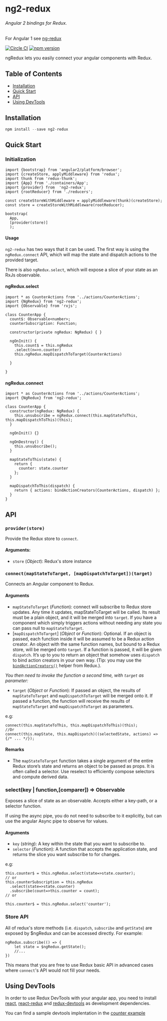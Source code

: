# ng2-redux
###### Angular 2 bindings for Redux.

For Angular 1 see [ng-redux](https://github.com/wbuchwalter/ng-redux)

[![Circle CI](https://circleci.com/gh/angular-redux/ng2-redux/tree/master.svg?style=svg)](https://circleci.com/gh/angular-redux/ng2-redux/tree/master)
[![npm version](https://img.shields.io/npm/v/ng2-redux.svg?style=flat-square)](https://www.npmjs.com/package/ng2-redux)

ngRedux lets you easily connect your angular components with Redux.


## Table of Contents

- [Installation](#installation)
- [Quick Start](#quick-start)
- [API](#api)
- [Using DevTools](#using-devtools)

## Installation

```js
npm install --save ng2-redux
```

## Quick Start

### Initialization

```JS
import {bootstrap} from 'angular2/platform/browser';
import {createStore, applyMiddleware} from 'redux';
import thunk from 'redux-thunk';
import {App} from './containers/App';
import {provider} from  'ng2-redux';
import {rootReducer} from './reducers';

const createStoreWithMiddleware = applyMiddleware(thunk)(createStore);
const store = createStoreWithMiddleware(rootReducer);

bootstrap(
  App,
  [provider(store)]
  );
```

#### Usage

`ng2-redux` has two ways that it can be used. The first way is using the `ngRedux.connect` API, which will map the state and dispatch actions to the provided target. 

There is also `ngRedux.select`, which will expose a slice of your state as an RxJs observable. 


#### ngRedux.select 
```JS
import * as CounterActions from '../actions/CounterActions';
import {NgRedux} from 'ng2-redux';
import {Observable} from 'rxjs';

class CounterApp {
  count$: Observable<number>;
  counterSubscription: Function;
  
  constructor(private ngRedux: NgRedux) { }

  ngOnInit() {
    this.count$ = this.ngRedux
    .select(n=>n.counter)   
    this.ngRedux.mapDispatchToTarget(CounterActions)
   
  }

}
```

#### ngRedux.connect

```JS
import * as CounterActions from '../actions/CounterActions';
import {NgRedux} from 'ng2-redux';

class CounterApp {
  constructor(ngRedux: NgRedux) {
    this.unsubscribe = ngRedux.connect(this.mapStateToThis, this.mapDispatchToThis)(this);
  }

  ngOnInit() {}

  ngOnDestroy() {
    this.unsubscribe();
  }

  mapStateToThis(state) {
    return {
      counter: state.counter
    };
  }

  mapDispatchToThis(dispatch) {
    return { actions: bindActionCreators(CounterActions, dispatch) };
  }
}
```


## API

### `provider(store)`

Provide the Redux store to `connect`.

#### Arguments:
* `store` \(*Object*): Redux's store instance

### `connect(mapStateToTarget, [mapDispatchToTarget])(target)`

Connects an Angular component to Redux.

#### Arguments
* `mapStateToTarget` \(*Function*): connect will subscribe to Redux store updates. Any time it updates, mapStateToTarget will be called. Its result must be a plain object, and it will be merged into `target`. If you have a component which simply triggers actions without needing any state you can pass null to `mapStateToTarget`.
* [`mapDispatchToTarget`] \(*Object* or *Function*): Optional. If an object is passed, each function inside it will be assumed to be a Redux action creator. An object with the same function names, but bound to a Redux store, will be merged onto `target`. If a function is passed, it will be given `dispatch`. It’s up to you to return an object that somehow uses `dispatch` to bind action creators in your own way. (Tip: you may use the [`bindActionCreators()`](http://gaearon.github.io/redux/docs/api/bindActionCreators.html) helper from Redux.).

*You then need to invoke the function a second time, with `target` as parameter:*
* `target` \(*Object* or *Function*): If passed an object, the results of `mapStateToTarget` and `mapDispatchToTarget` will be merged onto it. If passed a function, the function will receive the results of `mapStateToTarget` and `mapDispatchToTarget` as parameters.

e.g:
```JS
connect(this.mapStateToThis, this.mapDispatchToThis)(this);
//Or
connect(this.mapState, this.mapDispatch)((selectedState, actions) => {/* ... */});
```

#### Remarks
* The `mapStateToTarget` function takes a single argument of the entire Redux store’s state and returns an object to be passed as props. It is often called a selector. Use reselect to efficiently compose selectors and compute derived data.


### select(key | function,[comparer]) => Observable

Exposes a slice of state as an observable. Accepts either a key-path, or a selector function.

If using the async pipe, you do not need to subscribe to it explicitly, but can use the angular Async pipe to observe for values.

#### Arguments

* `key` \(*string*): A key within the state that you want to subscribe to. 
* `selector` \(*Function*): A function that accepts the application state, and returns the slice you want subscribe to for changes. 


e.g:
```JS
this.counter$ = this.ngRedux.select(state=>state.counter);
// or 
this.counterSubscription = this.ngRedux
  .select(state=>state.counter)
  .subscribe(count=>this.counter = count);
// or

this.counter$ = this.ngRedux.select('counter');  
```


### Store API
All of redux's store methods (i.e. `dispatch`, `subscribe` and `getState`) are exposed by $ngRedux and can be accessed directly. For example:

```JS
ngRedux.subscribe(() => {
    let state = $ngRedux.getState();
    //...
})
```

This means that you are free to use Redux basic API in advanced cases where `connect`'s API would not fill your needs.


## Using DevTools

In order to use Redux DevTools with your angular app, you need to install [react](https://www.npmjs.com/package/react), [react-redux](https://www.npmjs.com/package/react-redux) and [redux-devtools](https://www.npmjs.com/package/redux-devtools) as development dependencies.

You can find a sample devtools implentation in the [counter example](https://github.com/wbuchwalter/ng2-redux/blob/master/examples/counter/devTools.js)
